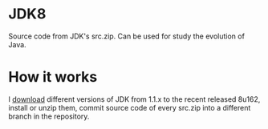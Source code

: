 JDK8
===

Source code from JDK's src.zip. Can be used for study the evolution of Java.

# How it works

I [download](http://www.oracle.com/technetwork/java/javase/downloads/index.html) different versions of JDK from 1.1.x to the recent released 8u162, install or unzip them, commit source code of every src.zip into a different branch in the repository.
